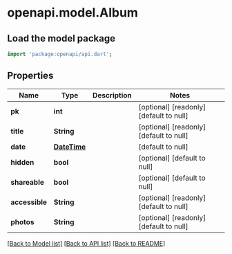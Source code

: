 # openapi.model.Album

## Load the model package
```dart
import 'package:openapi/api.dart';
```

## Properties
Name | Type | Description | Notes
------------ | ------------- | ------------- | -------------
**pk** | **int** |  | [optional] [readonly] [default to null]
**title** | **String** |  | [optional] [readonly] [default to null]
**date** | [**DateTime**](DateTime.md) |  | [default to null]
**hidden** | **bool** |  | [optional] [default to null]
**shareable** | **bool** |  | [optional] [default to null]
**accessible** | **String** |  | [optional] [readonly] [default to null]
**photos** | **String** |  | [optional] [readonly] [default to null]

[[Back to Model list]](../README.md#documentation-for-models) [[Back to API list]](../README.md#documentation-for-api-endpoints) [[Back to README]](../README.md)


